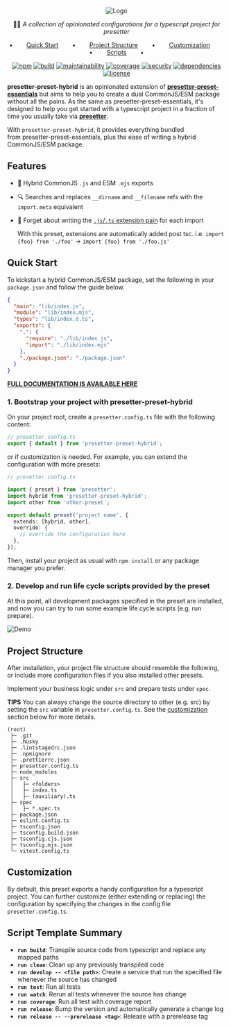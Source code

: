 <div align="center">

![Logo](https://github.com/alvis/presetter/raw/master/assets/logo.svg)

🏄🏻 _A collection of opinionated configurations for a typescript project for presetter_

•   [Quick Start](#quick-start)   •   [Project Structure](#project-structure)   •   [Customization](#customization)   •   [Scripts](#script-template-summary)   •

[![npm](https://img.shields.io/npm/v/presetter-preset-hybrid?style=flat-square)](https://github.com/alvis/presetter/releases)
[![build](https://img.shields.io/github/actions/workflow/status/alvis/presetter/test.yaml?branch=master&style=flat-square)](https://github.com/alvis/presetter/actions)
[![maintainability](https://img.shields.io/codeclimate/maintainability/alvis/presetter?style=flat-square)](https://codeclimate.com/github/alvis/presetter/maintainability)
[![coverage](https://img.shields.io/codeclimate/coverage/alvis/presetter?style=flat-square)](https://codeclimate.com/github/alvis/presetter/test_coverage)
[![security](https://img.shields.io/snyk/vulnerabilities/github/alvis/presetter/badge.svg?style=flat-square)](https://snyk.io/test/github/alvis/presetter?targetFile=packages/preset-hybrid/package.json&style=flat-square)
[![dependencies](https://img.shields.io/librariesio/release/npm/presetter-preset-hybrid?style=flat-square)](https://libraries.io/npm/presetter-preset-hybrid)
[![license](https://img.shields.io/github/license/alvis/presetter.svg?style=flat-square)](https://github.com/alvis/presetter/blob/master/LICENSE)

</div>

**presetter-preset-hybrid** is an opinionated extension of [**presetter-preset-essentials**](https://github.com/alvis/presetter/tree/master/packages/preset-essentials) but aims to help you to create a dual CommonJS/ESM package without all the pains. As the same as presetter-preset-essentials, it's designed to help you get started with a typescript project in a fraction of time you usually take via [**presetter**](https://github.com/alvis/presetter).

With `presetter-preset-hybrid`, it provides everything bundled from presetter-preset-essentials, plus the ease of writing a hybrid CommonJS/ESM package.

## Features

- 🤩 Hybrid CommonJS `.js` and ESM `.mjs` exports

- 🔍 Searches and replaces `__dirname` and `__filename` refs with the `import.meta` equivalent

- 🥹 Forget about writing the [`.js`/`.ts` extension pain](https://github.com/microsoft/TypeScript/issues/37582) for each import

  With this preset, estensions are automatically added post tsc. i.e. `import {foo} from './foo'` → `import {foo} from './foo.js'`

## Quick Start

To kickstart a hybrid CommonJS/ESM package, set the following in your `package.json` and follow the guide below.

```json
{
  "main": "lib/index.js",
  "module": "lib/index.mjs",
  "types": "lib/index.d.ts",
  "exports": {
    ".": {
      "require": "./lib/index.js",
      "import": "./lib/index.mjs"
    },
    "./package.json": "./package.json"
  }
}
```

[**FULL DOCUMENTATION IS AVAILABLE HERE**](https://github.com/alvis/presetter/blob/master/README.md)

### 1. Bootstrap your project with presetter-preset-hybrid

On your project root, create a `presetter.config.ts` file with the following content:

```typescript
// presetter.config.ts
export { default } from 'presetter-preset-hybrid';
```

or if customization is needed. For example, you can extend the configuration with more presets:

```typescript
// presetter.config.ts

import { preset } from 'presetter';
import hybrid from 'presetter-preset-hybrid';
import other from 'other-preset';

export default preset('project name', {
  extends: [hybrid, other],
  override: {
    // override the configuration here
  },
});
```

Then, install your project as usual with `npm install` or any package manager you prefer.

### 2. Develop and run life cycle scripts provided by the preset

At this point, all development packages specified in the preset are installed,
and now you can try to run some example life cycle scripts (e.g. run prepare).

![Demo](https://raw.githubusercontent.com/alvis/presetter/master/assets/demo.gif)

## Project Structure

After installation, your project file structure should resemble the following, or include more configuration files if you also installed other presets.

Implement your business logic under `src` and prepare tests under `spec`.

**TIPS** You can always change the source directory to other (e.g. src) by setting the `src` variable in `presetter.config.ts`. See the [customization](https://github.com/alvis/presetter/blob/master/packages/preset-essentials#customization) section below for more details.

```
(root)
 ├─ .git
 ├─ .husky
 ├─ .lintstagedrc.json
 ├─ .npmignore
 ├─ .prettierrc.json
 ├─ presetter.config.ts
 ├─ node_modules
 ├─ src
 │   ├─ <folders>
 │   ├─ index.ts
 │   ├─ (auxiliary).ts
 ├─ spec
 │   ├─ *.spec.ts
 ├─ package.json
 ├─ eslint.config.ts
 ├─ tsconfig.json
 ├─ tsconfig.build.json
 ├─ tsconfig.cjs.json
 ├─ tsconfig.mjs.json
 └─ vitest.config.ts
```

## Customization

By default, this preset exports a handy configuration for a typescript project.
You can further customize (either extending or replacing) the configuration by specifying the changes in the config file `presetter.config.ts`.

## Script Template Summary

- **`run build`**: Transpile source code from typescript and replace any mapped paths
- **`run clean`**: Clean up any previously transpiled code
- **`run develop -- <file path>`**: Create a service that run the specified file whenever the source has changed
- **`run test`**: Run all tests
- **`run watch`**: Rerun all tests whenever the source has change
- **`run coverage`**: Run all test with coverage report
- **`run release`**: Bump the version and automatically generate a change log
- **`run release -- --prerelease <tag>`**: Release with a prerelease tag
